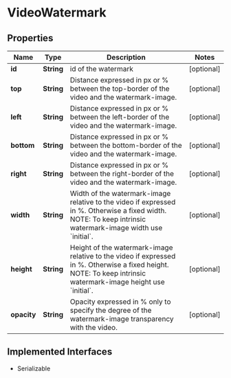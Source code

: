 

# VideoWatermark

## Properties

Name | Type | Description | Notes
------------ | ------------- | ------------- | -------------
**id** | **String** | id of the watermark |  [optional]
**top** | **String** | Distance expressed in px or % between the top-border of the video and the watermark-image. |  [optional]
**left** | **String** | Distance expressed in px or % between the left-border of the video and the watermark-image. |  [optional]
**bottom** | **String** | Distance expressed in px or % between the bottom-border of the video and the watermark-image. |  [optional]
**right** | **String** | Distance expressed in px or % between the right-border of the video and the watermark-image. |  [optional]
**width** | **String** | Width of the watermark-image relative to the video if expressed in %. Otherwise a fixed width. NOTE: To keep intrinsic watermark-image width use &#x60;initial&#x60;. |  [optional]
**height** | **String** | Height of the watermark-image relative to the video if expressed in %. Otherwise a fixed height. NOTE: To keep intrinsic watermark-image height use &#x60;initial&#x60;. |  [optional]
**opacity** | **String** | Opacity expressed in % only to specify the degree of the watermark-image transparency with the video. |  [optional]


## Implemented Interfaces

* Serializable


